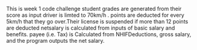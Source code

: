 This is week 1 code challenge
student grades are generated from their score as input
driver is limted to 70km/h . points are deducted for every 5km/h that they go over.Their license is suspended if more than 12 points are deducted
netsalary is calculated from inputs of basic salary and benefits. payee (i.e. Tax) is Calculated from NHIFDeductions, gross salary, and the program outputs the net salary.
